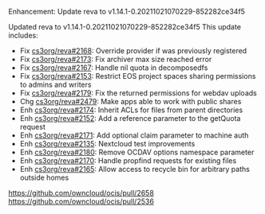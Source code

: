 Enhancement: Update reva to v1.14.1-0.20211021070229-852282ce34f5

Updated reva to v1.14.1-0.20211021070229-852282ce34f5
This update includes:
 * Fix [cs3org/reva#2168](https://github.com/cs3org/reva/pull/2168): Override provider if was previously registered
 * Fix [cs3org/reva#2173](https://github.com/cs3org/reva/pull/2173): Fix archiver max size reached error
 * Fix [cs3org/reva#2167](https://github.com/cs3org/reva/pull/2167): Handle nil quota in decomposedfs
 * Fix [cs3org/reva#2153](https://github.com/cs3org/reva/pull/2153): Restrict EOS project spaces sharing permissions to admins and writers
 * Fix [cs3org/reva#2179](https://github.com/cs3org/reva/pull/2179): Fix the returned permissions for webdav uploads
 * Chg [cs3org/reva#2479](https://github.com/cs3org/reva/pull/2479): Make apps able to work with public shares
 * Enh [cs3org/reva#2174](https://github.com/cs3org/reva/pull/2174): Inherit ACLs for files from parent directories
 * Enh [cs3org/reva#2152](https://github.com/cs3org/reva/pull/2152): Add a reference parameter to the getQuota request
 * Enh [cs3org/reva#2171](https://github.com/cs3org/reva/pull/2171): Add optional claim parameter to machine auth
 * Enh [cs3org/reva#2135](https://github.com/cs3org/reva/pull/2135): Nextcloud test improvements
 * Enh [cs3org/reva#2180](https://github.com/cs3org/reva/pull/2180): Remove OCDAV options namespace parameter
 * Enh [cs3org/reva#2170](https://github.com/cs3org/reva/pull/2170): Handle propfind requests for existing files
 * Enh [cs3org/reva#2165](https://github.com/cs3org/reva/pull/2165): Allow access to recycle bin for arbitrary paths outside homes

https://github.com/owncloud/ocis/pull/2658
https://github.com/owncloud/ocis/pull/2536
